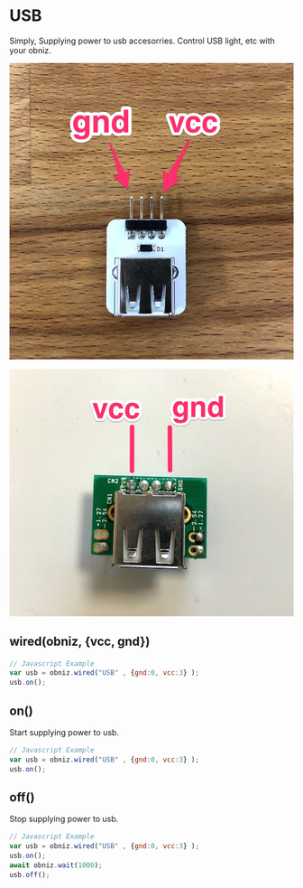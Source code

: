 # USB

Simply, Supplying power to usb accesorries.
Control USB light, etc with your obniz.

![](./usb.jpg)

![](./usb2.jpg)

## wired(obniz, {vcc, gnd})

```javascript
// Javascript Example
var usb = obniz.wired("USB" , {gnd:0, vcc:3} );
usb.on();
```

## on()

Start supplying power to usb.

```javascript
// Javascript Example
var usb = obniz.wired("USB" , {gnd:0, vcc:3} );
usb.on();
```


## off()

Stop supplying power to usb.

```javascript
// Javascript Example
var usb = obniz.wired("USB" , {gnd:0, vcc:3} );
usb.on();
await obniz.wait(1000);
usb.off();
```